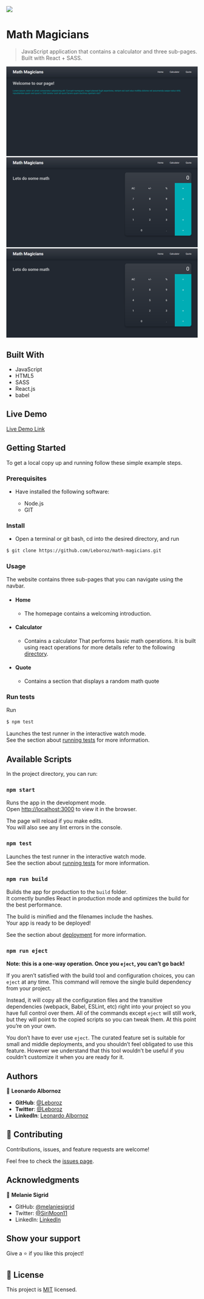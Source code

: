 ![](https://img.shields.io/badge/Microverse-blueviolet)

# Math Magicians

> JavaScript application that contains a calculator and three sub-pages. Built with React + SASS.

![home](./public/app-1.png)
![calculator](./public/app-2.png)
![quote](./public/app-3.png)

## Built With

- JavaScript
- HTML5
- SASS
- React.js
- babel

## Live Demo

[Live Demo Link](https://leboroz.github.io/math-magicians/)

## Getting Started

To get a local copy up and running follow these simple example steps.

### Prerequisites

- Have installed the following software:

  - Node.js
  - GIT

### Install

- Open a terminal or git bash, cd into the desired directory, and run

```bash
$ git clone https://github.com/Leboroz/math-magicians.git
```

### Usage

The website contains three sub-pages that you can navigate using the navbar.

- #### Home
  - The homepage contains a welcoming introduction.
- #### Calculator
  - Contains a calculator That performs basic math operations. It is built using react operations for more details refer to the following [directory](./src/components/calculator.js).
- #### Quote
  - Contains a section that displays a random math quote

### Run tests

Run

```bash
$ npm test
```

Launches the test runner in the interactive watch mode.\
See the section about [running tests](https://facebook.github.io/create-react-app/docs/running-tests) for more information.

## Available Scripts

In the project directory, you can run:

### `npm start`

Runs the app in the development mode.\
Open [http://localhost:3000](http://localhost:3000) to view it in the browser.

The page will reload if you make edits.\
You will also see any lint errors in the console.

### `npm test`

Launches the test runner in the interactive watch mode.\
See the section about [running tests](https://facebook.github.io/create-react-app/docs/running-tests) for more information.

### `npm run build`

Builds the app for production to the `build` folder.\
It correctly bundles React in production mode and optimizes the build for the best performance.

The build is minified and the filenames include the hashes.\
Your app is ready to be deployed!

See the section about [deployment](https://facebook.github.io/create-react-app/docs/deployment) for more information.

### `npm run eject`

**Note: this is a one-way operation. Once you `eject`, you can’t go back!**

If you aren’t satisfied with the build tool and configuration choices, you can `eject` at any time. This command will remove the single build dependency from your project.

Instead, it will copy all the configuration files and the transitive dependencies (webpack, Babel, ESLint, etc) right into your project so you have full control over them. All of the commands except `eject` will still work, but they will point to the copied scripts so you can tweak them. At this point you’re on your own.

You don’t have to ever use `eject`. The curated feature set is suitable for small and middle deployments, and you shouldn’t feel obligated to use this feature. However we understand that this tool wouldn’t be useful if you couldn’t customize it when you are ready for it.

## Authors

👤 **Leonardo Albornoz**

- **GitHub**: [@Leboroz](https://github.com/leboroz)
- **Twitter**: [@Leboroz](https://twitter.com/leboroz)
- **LinkedIn**: [Leonardo Albornoz](https://linkedin.com/in/linkedinhandle)

## 🤝 Contributing

Contributions, issues, and feature requests are welcome!

Feel free to check the [issues page](https://github.com/leboroz/math-magicians/issues/).

## Acknowledgments

👤 **Melanie Sigrid**

- GitHub: [@melaniesigrid](https://github.com/melaniesigrid)
- Twitter: [@SiriMoon11](https://twitter.com/SiriMoon11)
- LinkedIn: [LinkedIn](https://www.linkedin.com/in/melanie-arellano-92aaa9194/)

## Show your support

Give a ⭐️ if you like this project!

## 📝 License

This project is [MIT](./MIT.md) licensed.
